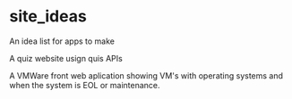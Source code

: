 # site_ideas
An idea list for apps to make

A quiz website usign quis APIs

A VMWare front web aplication showing VM's with operating systems and when the system is EOL or maintenance. 
